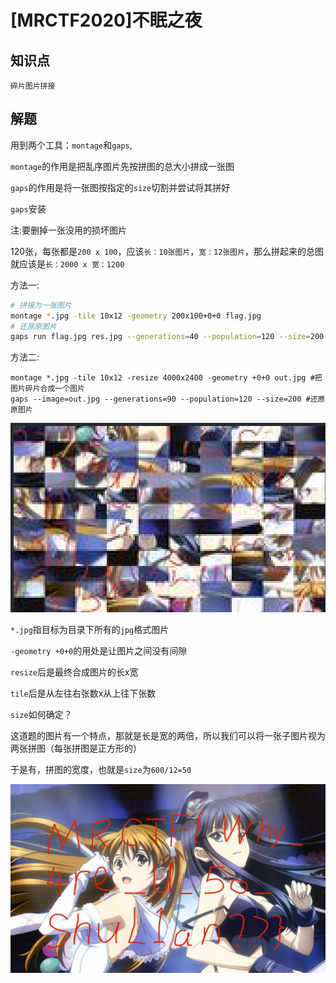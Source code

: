 # [MRCTF2020]不眠之夜

## 知识点

`碎片图片拼接`

## 解题

用到两个工具：`montage`和`gaps`,

`montage`的作用是把乱序图片先按拼图的总大小拼成一张图

`gaps`的作用是将一张图按指定的`size`切割并尝试将其拼好

`gaps`安装

注:要删掉一张没用的损坏图片

120张，每张都是`200 x 100`，应该`长：10张图片`，`宽：12张图片`，那么拼起来的总图就应该是`长：2000 x 宽：1200`

方法一:

```bash
# 拼接为一张图片
montage *.jpg -tile 10x12 -geometry 200x100+0+0 flag.jpg
# 还原原图片
gaps run flag.jpg res.jpg --generations=40 --population=120 --size=200
```

方法二:

```
montage *.jpg -tile 10x12 -resize 4000x2400 -geometry +0+0 out.jpg #把图片碎片合成一个图片
gaps --image=out.jpg --generations=90 --population=120 --size=200 #还原原图片
```

![image-20231130225627726](./img/82-1.png)

`*.jpg`指目标为目录下所有的`jpg`格式图片

`-geometry +0+0`的用处是让图片之间没有间隙

`resize`后是最终合成图片的长x宽

`tile`后是从左往右张数x从上往下张数

`size`如何确定？

这道题的图片有一个特点，那就是长是宽的两倍，所以我们可以将一张子图片视为两张拼图（每张拼图是正方形的）

于是有，拼图的宽度，也就是`size`为`600/12=50`

![res](./img/82-2.png)